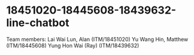 # 18451020-18445608-18439632-line-chatbot

Team members:
Lai Wai Lun, Alan (ITM/18451020)
Yu Wang Hin, Matthew (ITM/18445608)
Yung Hon Wai (Ray) (ITM/18439632)

